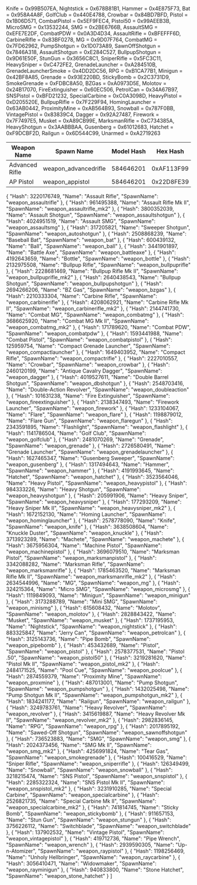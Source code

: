 Knife = 0x99B507EA,
Nightstick = 0x678B81B1,
Hammer = 0x4E875F73,
Bat = 0x958A4A8F,
GolfClub = 0x440E4788,
Crowbar = 0x84BD7BFD,
Pistol = 0x1B06D571,
CombatPistol = 0x5EF9FEC4,
Pistol50 = 0x99AEEB3B,
MicroSMG = 0x13532244,
SMG = 0x2BE6766B,
AssaultSMG = 0xEFE7E2DF,
CombatPDW = 0x0A3D4D34,
AssaultRifle = 0xBFEFFF6D,
CarbineRifle = 0x83BF0278,
MG = 0x9D07F764,
CombatMG = 0x7FD62962,
PumpShotgun = 0x1D073A89,
SawnOffShotgun = 0x7846A318,
AssaultShotgun = 0xE284C527,
BullpupShotgun = 0x9D61E50F,
StunGun = 0x3656C8C1,
SniperRifle = 0x5FC3C11,
HeavySniper = 0xC472FE2,
GrenadeLauncher = 0xA284510B,
GrenadeLauncherSmoke = 0x4DD2DC56,
RPG = 0xB1CA77B1,
Minigun = 0x42BF8A85,
Grenade = 0x93E220BD,
StickyBomb = 0x2C3731D9,
SmokeGrenade = 0xFDBC8A50,
BZGas = 0xA0973D5E,
Molotov = 0x24B17070,
FireExtinguisher = 0x60EC506,
PetrolCan = 0x34A67B97,
SNSPistol = 0xBFD21232,
SpecialCarbine = 0xC0A3098D,
HeavyPistol = 0xD205520E,
BullpupRifle = 0x7F229F94,
HomingLauncher = 0x63AB0442,
ProximityMine = 0xAB564B93,
Snowball = 0x787F0BB,
VintagePistol = 0x83839C4,
Dagger = 0x92A27487,
Firework = 0x7F7497E5,
Musket = 0xA89CB99E,
MarksmanRifle = 0xC734385A,
HeavyShotgun = 0x3AABBBAA,
Gusenberg = 0x61012683,
Hatchet = 0xF9DCBF2D,
Railgun = 0x6D544C99,
Unarmed = 0xA2719263

| Weapon Name | Spawn Name | Model Hash | Hex Hash |
| -- | -- | -- | -- |
| Advanced Rifle | weapon_advancedrifle | 584646201 | 0xAF113F99 |
| AP Pistol | weapon_appistol | 584646201 | 0x22D8FE39 |

    
  {
    "Hash": 3220176749,
    "Name": "Assault Rifle",
    "SpawnName": "weapon_assaultrifle"
  },
  {
    "Hash": 961495388,
    "Name": "Assault Rifle Mk II",
    "SpawnName": "weapon_assaultrifle_mk2"
  },
  {
    "Hash": 3800352039,
    "Name": "Assault Shotgun",
    "SpawnName": "weapon_assaultshotgun"
  },
  {
    "Hash": 4024951519,
    "Name": "Assault SMG",
    "SpawnName": "weapon_assaultsmg"
  },
  {
    "Hash": 317205821,
    "Name": "Sweeper Shotgun",
    "SpawnName": "weapon_autoshotgun"
  },
  {
    "Hash": 2508868239,
    "Name": "Baseball Bat",
    "SpawnName": "weapon_bat"
  },
  {
    "Hash": 600439132,
    "Name": "Ball",
    "SpawnName": "weapon_ball"
  },
  {
    "Hash": 3441901897,
    "Name": "Battle Axe",
    "SpawnName": "weapon_battleaxe"
  },
  {
    "Hash": 4192643659,
    "Name": "Bottle",
    "SpawnName": "weapon_bottle"
  },
  {
    "Hash": 2132975508,
    "Name": "Bullpup Rifle",
    "SpawnName": "weapon_bullpuprifle"
  },
  {
    "Hash": 2228681469,
    "Name": "Bullpup Rifle Mk II",
    "SpawnName": "weapon_bullpuprifle_mk2"
  },
  {
    "Hash": 2640438543,
    "Name": "Bullpup Shotgun",
    "SpawnName": "weapon_bullpupshotgun"
  },
  {
    "Hash": 2694266206,
    "Name": "BZ Gas",
    "SpawnName": "weapon_bzgas"
  },
  {
    "Hash": 2210333304,
    "Name": "Carbine Rifle",
    "SpawnName": "weapon_carbinerifle"
  },
  {
    "Hash": 4208062921,
    "Name": "Carbine Rifle Mk II",
    "SpawnName": "weapon_carbinerifle_mk2"
  },
  {
    "Hash": 2144741730,
    "Name": "Combat MG",
    "SpawnName": "weapon_combatmg"
  },
  {
    "Hash": 3686625920,
    "Name": "Combat MG Mk II",
    "SpawnName": "weapon_combatmg_mk2"
  },
  {
    "Hash": 171789620,
    "Name": "Combat PDW",
    "SpawnName": "weapon_combatpdw"
  },
  {
    "Hash": 1593441988,
    "Name": "Combat Pistol",
    "SpawnName": "weapon_combatpistol"
  },
  {
    "Hash": 125959754,
    "Name": "Compact Grenade Launcher",
    "SpawnName": "weapon_compactlauncher"
  },
  {
    "Hash": 1649403952,
    "Name": "Compact Rifle",
    "SpawnName": "weapon_compactrifle"
  },
  {
    "Hash": 2227010557,
    "Name": "Crowbar",
    "SpawnName": "weapon_crowbar"
  },
  {
    "Hash": 2460120199,
    "Name": "Antique Cavalry Dagger",
    "SpawnName": "weapon_dagger"
  },
  {
    "Hash": 4019527611,
    "Name": "Double Barrel Shotgun",
    "SpawnName": "weapon_dbshotgun"
  },
  {
    "Hash": 2548703416,
    "Name": "Double-Action Revolver",
    "SpawnName": "weapon_doubleaction"
  },
  {
    "Hash": 101631238,
    "Name": "Fire Extinguisher",
    "SpawnName": "weapon_fireextinguisher"
  },
  {
    "Hash": 2138347493,
    "Name": "Firework Launcher",
    "SpawnName": "weapon_firework"
  },
  {
    "Hash": 1233104067,
    "Name": "Flare",
    "SpawnName": "weapon_flare"
  },
  {
    "Hash": 1198879012,
    "Name": "Flare Gun",
    "SpawnName": "weapon_flaregun"
  },
  {
    "Hash": 2343591895,
    "Name": "Flashlight",
    "SpawnName": "weapon_flashlight"
  },
  {
    "Hash": 1141786504,
    "Name": "Golf Club",
    "SpawnName": "weapon_golfclub"
  },
  {
    "Hash": 2481070269,
    "Name": "Grenade",
    "SpawnName": "weapon_grenade"
  },
  {
    "Hash": 2726580491,
    "Name": "Grenade Launcher",
    "SpawnName": "weapon_grenadelauncher"
  },
  {
    "Hash": 1627465347,
    "Name": "Gusenberg Sweeper",
    "SpawnName": "weapon_gusenberg"
  },
  {
    "Hash": 1317494643,
    "Name": "Hammer",
    "SpawnName": "weapon_hammer"
  },
  {
    "Hash": 4191993645,
    "Name": "Hatchet",
    "SpawnName": "weapon_hatchet"
  },
  {
    "Hash": 3523564046,
    "Name": "Heavy Pistol",
    "SpawnName": "weapon_heavypistol"
  },
  {
    "Hash": 984333226,
    "Name": "Heavy Shotgun",
    "SpawnName": "weapon_heavyshotgun"
  },
  {
    "Hash": 205991906,
    "Name": "Heavy Sniper",
    "SpawnName": "weapon_heavysniper"
  },
  {
    "Hash": 177293209,
    "Name": "Heavy Sniper Mk II",
    "SpawnName": "weapon_heavysniper_mk2"
  },
  {
    "Hash": 1672152130,
    "Name": "Homing Launcher",
    "SpawnName": "weapon_hominglauncher"
  },
  {
    "Hash": 2578778090,
    "Name": "Knife",
    "SpawnName": "weapon_knife"
  },
  {
    "Hash": 3638508604,
    "Name": "Knuckle Duster",
    "SpawnName": "weapon_knuckle"
  },
  {
    "Hash": 3713923289,
    "Name": "Machete",
    "SpawnName": "weapon_machete"
  },
  {
    "Hash": 3675956304,
    "Name": "Machine Pistol",
    "SpawnName": "weapon_machinepistol"
  },
  {
    "Hash": 3696079510,
    "Name": "Marksman Pistol",
    "SpawnName": "weapon_marksmanpistol"
  },
  {
    "Hash": 3342088282,
    "Name": "Marksman Rifle",
    "SpawnName": "weapon_marksmanrifle"
  },
  {
    "Hash": 1785463520,
    "Name": "Marksman Rifle Mk II",
    "SpawnName": "weapon_marksmanrifle_mk2"
  },
  {
    "Hash": 2634544996,
    "Name": "MG",
    "SpawnName": "weapon_mg"
  },
  {
    "Hash": 324215364,
    "Name": "Micro SMG",
    "SpawnName": "weapon_microsmg"
  },
  {
    "Hash": 1119849093,
    "Name": "Minigun",
    "SpawnName": "weapon_minigun"
  },
  {
    "Hash": 3173288789,
    "Name": "Mini SMG",
    "SpawnName": "weapon_minismg"
  },
  {
    "Hash": 615608432,
    "Name": "Molotov",
    "SpawnName": "weapon_molotov"
  },
  {
    "Hash": 2828843422,
    "Name": "Musket",
    "SpawnName": "weapon_musket"
  },
  {
    "Hash": 1737195953,
    "Name": "Nightstick",
    "SpawnName": "weapon_nightstick"
  },
  {
    "Hash": 883325847,
    "Name": "Jerry Can",
    "SpawnName": "weapon_petrolcan"
  },
  {
    "Hash": 3125143736,
    "Name": "Pipe Bomb",
    "SpawnName": "weapon_pipebomb"
  },
  {
    "Hash": 453432689,
    "Name": "Pistol",
    "SpawnName": "weapon_pistol"
  },
  {
    "Hash": 2578377531,
    "Name": "Pistol .50",
    "SpawnName": "weapon_pistol50"
  },
  {
    "Hash": 3219281620,
    "Name": "Pistol Mk II",
    "SpawnName": "weapon_pistol_mk2"
  },
  {
    "Hash": 2484171525,
    "Name": "Pool Cue",
    "SpawnName": "weapon_poolcue"
  },
  {
    "Hash": 2874559379,
    "Name": "Proximity Mine",
    "SpawnName": "weapon_proxmine"
  },
  {
    "Hash": 487013001,
    "Name": "Pump Shotgun",
    "SpawnName": "weapon_pumpshotgun"
  },
  {
    "Hash": 1432025498,
    "Name": "Pump Shotgun Mk II",
    "SpawnName": "weapon_pumpshotgun_mk2"
  },
  {
    "Hash": 1834241177,
    "Name": "Railgun",
    "SpawnName": "weapon_railgun"
  },
  {
    "Hash": 3249783761,
    "Name": "Heavy Revolver",
    "SpawnName": "weapon_revolver"
  },
  {
    "Hash": 3415619887,
    "Name": "Heavy Revolver Mk II",
    "SpawnName": "weapon_revolver_mk2"
  },
  {
    "Hash": 2982836145,
    "Name": "RPG",
    "SpawnName": "weapon_rpg"
  },
  {
    "Hash": 2017895192,
    "Name": "Sawed-Off Shotgun",
    "SpawnName": "weapon_sawnoffshotgun"
  },
  {
    "Hash": 736523883,
    "Name": "SMG",
    "SpawnName": "weapon_smg"
  },
  {
    "Hash": 2024373456,
    "Name": "SMG Mk II",
    "SpawnName": "weapon_smg_mk2"
  },
  {
    "Hash": 4256991824,
    "Name": "Tear Gas",
    "SpawnName": "weapon_smokegrenade"
  },
  {
    "Hash": 100416529,
    "Name": "Sniper Rifle",
    "SpawnName": "weapon_sniperrifle"
  },
  {
    "Hash": 126349499,
    "Name": "Snowball",
    "SpawnName": "weapon_snowball"
  },
  {
    "Hash": 3218215474,
    "Name": "SNS Pistol",
    "SpawnName": "weapon_snspistol"
  },
  {
    "Hash": 2285322324,
    "Name": "SNS Pistol Mk II",
    "SpawnName": "weapon_snspistol_mk2"
  },
  {
    "Hash": 3231910285,
    "Name": "Special Carbine",
    "SpawnName": "weapon_specialcarbine"
  },
  {
    "Hash": 2526821735,
    "Name": "Special Carbine Mk II",
    "SpawnName": "weapon_specialcarbine_mk2"
  },
  {
    "Hash": 741814745,
    "Name": "Sticky Bomb",
    "SpawnName": "weapon_stickybomb"
  },
  {
    "Hash": 911657153,
    "Name": "Stun Gun",
    "SpawnName": "weapon_stungun"
  },
  {
    "Hash": 3756226112,
    "Name": "Switchblade",
    "SpawnName": "weapon_switchblade"
  },
  {
    "Hash": 137902532,
    "Name": "Vintage Pistol",
    "SpawnName": "weapon_vintagepistol"
  },
  {
    "Hash": 419712736,
    "Name": "Pipe Wrench",
    "SpawnName": "weapon_wrench"
  },
  {
    "Hash": 2939590305,
    "Name": "Up-n-Atomizer",
    "SpawnName": "weapon_raypistol"
  },
  {
    "Hash": 1198256469,
    "Name": "Unholy Hellbringer",
    "SpawnName": "weapon_raycarbine"
  },
  {
    "Hash": 3056410471,
    "Name": "Widowmaker",
    "SpawnName": "weapon_rayminigun"
  },
  {
    "Hash": 940833800,
    "Name": "Stone Hatchet",
    "SpawnName": "weapon_stone_hatchet"
  }
]

